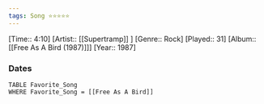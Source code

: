 ```yaml
---
tags: Song ⭐⭐⭐⭐⭐ 
---
```

[Time:: 4:10]
[Artist:: [[Supertramp]] ]
[Genre:: Rock]
[Played:: 31]
[Album:: [[Free As A Bird (1987)]]]
[Year:: 1987]
### Dates
````dataview
TABLE Favorite_Song
WHERE Favorite_Song = [[Free As A Bird]]
````